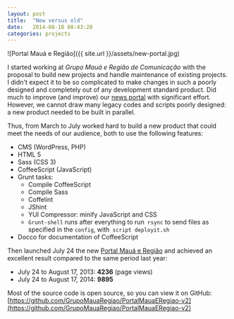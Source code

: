 ```yaml
---
layout: post
title:  "New versus old"
date:   2014-08-18 08:43:28
categories: projects
---
```


![Portal Mauá e Região]({{ site.url }}/assets/new-portal.jpg)

I started working at *Grupo Mauá e Região de Comunicação* with the proposal to build new projects and handle maintenance of existing projects. I didn't expect it to be so complicated to make changes in such a poorly designed and completely out of any development standard product. Did much to improve (and improve) our [news portal](https://github.com/GrupoMauaRegiao/portal-v1) with significant effort. However, we cannot draw many legacy codes and scripts poorly designed: a new product needed to be built in parallel.

Thus, from March to July worked hard to build a new product that could meet the needs of our audience, both to use the following features:

* CMS (WordPress, PHP)
* HTML 5
* Sass (CSS 3)
* CoffeeScript (JavaScript)
* Grunt tasks:
  * Compile CoffeeScript
  * Compile Sass
  * Coffelint
  * JShint
  * YUI Compressor: minify JavaScript and CSS
  * `Grunt-shell` runs after everything to run` rsync` to send files as specified in the `config`, with` script deployit.sh`
* Docco for documentation of CoffeeScript

Then launched July 24 the new [Portal Mauá e Região](http://portalmauaeregiao.com.br) and achieved an excellent result compared to the same period last year:

* July 24 to August 17, 2013: **4236** (page views)
* July 24 to August 17, 2014: **9895**

Most of the source code is open source, so you can view it on GitHub:
[https://github.com/GrupoMauaRegiao/PortalMauaERegiao-v2](https://github.com/GrupoMauaRegiao/PortalMauaERegiao-v2)
